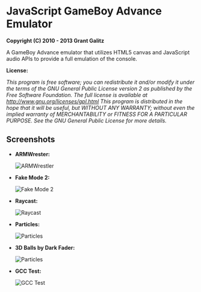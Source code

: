 JavaScript GameBoy Advance Emulator
=================================

**Copyright (C) 2010 - 2013 Grant Galitz**

A GameBoy Advance emulator that utilizes HTML5 canvas and JavaScript audio APIs to provide a full emulation of the console.

**License:**

*This program is free software; you can redistribute it and/or
modify it under the terms of the GNU General Public License
version 2 as published by the Free Software Foundation.
The full license is available at http://www.gnu.org/licenses/gpl.html
This program is distributed in the hope that it will be useful,
but WITHOUT ANY WARRANTY; without even the implied warranty of
MERCHANTABILITY or FITNESS FOR A PARTICULAR PURPOSE. See the
GNU General Public License for more details.*


Screenshots
--------------------------------------------------------------------

* **ARMWrester:**

	![ARMWrestler](http://i.imgur.com/U64E6Qh.png "Fails")
    
* **Fake Mode 2:**
    
    ![Fake Mode 2](http://i.imgur.com/jtMfzHA.png "Fake Mode 2")
    
* **Raycast:**
    
    ![Raycast](http://i.imgur.com/fn83llx.png "Raycast")
    
* **Particles:**
    
    ![Particles](http://i.imgur.com/XkrsUXf.png "Particles")
    
* **3D Balls by Dark Fader:**
    
    ![Particles](http://i.imgur.com/cCcdcah.png "3D Balls")
    
* **GCC Test:**
    
    ![GCC Test](http://i.imgur.com/aVRxVGH.png "GCC Test")